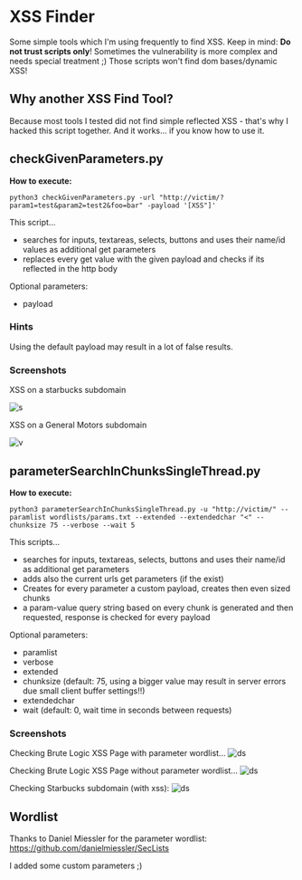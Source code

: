 # XSS Finder

Some simple tools which I'm using frequently to find XSS. Keep in mind: __Do not trust scripts only__! Sometimes the vulnerability is more complex and needs special treatment ;) Those scripts won't find dom bases/dynamic XSS!

## Why another XSS Find Tool?

Because most tools I tested did not find simple reflected XSS - that's why I hacked this script together. And it works... if you know how to use it.

## checkGivenParameters.py

__How to execute:__


```
python3 checkGivenParameters.py -url "http://victim/?param1=test&param2=test2&foo=bar" -payload '[XSS"]'
```

This script...
- searches for inputs, textareas, selects, buttons and uses their name/id values as additional get parameters
- replaces every get value with the given payload and checks if its reflected in the http body

Optional parameters:
- payload

### Hints
Using the default payload may result in a lot of false results.

### Screenshots

XSS on a starbucks subdomain

![s](https://i.imgur.com/hrIep5K.png)

XSS on a General Motors subdomain

![v](https://i.imgur.com/eanQkRk.png)

## parameterSearchInChunksSingleThread.py

__How to execute:__

```
python3 parameterSearchInChunksSingleThread.py -u "http://victim/" --paramlist wordlists/params.txt --extended --extendedchar "<" --chunksize 75 --verbose --wait 5
```

This scripts...
- searches for inputs, textareas, selects, buttons and uses their name/id as additional get parameters
- adds also the current urls get parameters (if the exist)
- Creates for every parameter a custom payload, creates then even sized chunks
- a param-value query string based on every chunk is generated and then requested, response is checked for every payload

Optional parameters:
- paramlist
- verbose
- extended
- chunksize (default: 75, using a bigger value may result in server errors due small client buffer settings!!)
- extendedchar
- wait (default: 0, wait time in seconds between requests)

### Screenshots

Checking Brute Logic XSS Page with parameter wordlist...
![ds](https://i.imgur.com/smuy2yJ.png)

Checking Brute Logic XSS Page without parameter wordlist...
![ds](https://i.imgur.com/Ee4iolo.png)

Checking Starbucks subdomain (with xss):
![ds](https://i.imgur.com/un63HKZ.png)

## Wordlist

Thanks to Daniel Miessler for the parameter wordlist: https://github.com/danielmiessler/SecLists

I added some custom parameters ;)
